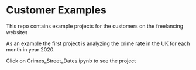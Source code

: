 # Customer Examples

This repo contains example projects for the customers on the freelancing websites

As an example the first project is analyzing the crime rate in the UK for each month in year 2020.

Click on Crimes_Street_Dates.ipynb to see the project

